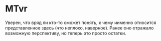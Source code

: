 # MTvr #

Уверен, что вряд ли кто-то сможет понять, к чему иименно относится представленное здесь (что неплохо, наверное). Ранее оно отражало возможную перспективу, но теперь это просто остатки.